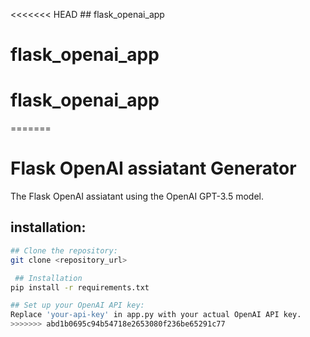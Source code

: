 <<<<<<< HEAD
﻿## flask_openai_app
# flask_openai_app
# flask_openai_app
=======
# Flask OpenAI assiatant Generator

 The Flask OpenAI assiatant using the OpenAI GPT-3.5 model.
 

## installation:

```bash
## Clone the repository:
git clone <repository_url>

 ## Installation
pip install -r requirements.txt

## Set up your OpenAI API key:
Replace 'your-api-key' in app.py with your actual OpenAI API key.
>>>>>>> abd1b0695c94b54718e2653080f236be65291c77
